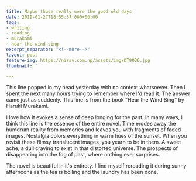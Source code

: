 ```yaml
---
title: Maybe those really were the good old days
date: 2019-01-27T18:55:37.000+00:00
tags:
- writing
- reading
- murakami
- hear the wind sing
excerpt_separator: "<!--more-->"
layout: post
feature-img: https://nirav.com.np/assets/img/DT9036.jpg
thumbnail: ''

---
```

This line popped in my head yesterday with no context whatsoever. Then I spent the next many hours trying to remember where I'd read it. The answer came just as suddenly. This line is from the book "Hear the Wind Sing" by Haruki Murakami.

<!--more-->

I love how it evokes a sense of deep longing for the past. In many ways, I think this line is the essence of the entire novel. Time erodes away the humdrum reality from memories and leaves you with fragments of faded images. Nostalgia colors everything in warm hues of the sunset. When you revisit these flimsy translucent images, you yearn to be in them. A sweet ache; a dull craving to exist in that distorted universe. The prospects of disappearing into the fog of past, where nothing ever surprises.

The novel is beautiful in it's entirety. I find myself rereading it during sunny afternoons as the tea is boiling and the laundry has been done.